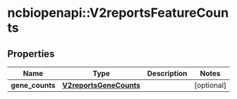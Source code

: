 # ncbiopenapi::V2reportsFeatureCounts


## Properties
Name | Type | Description | Notes
------------ | ------------- | ------------- | -------------
**gene_counts** | [**V2reportsGeneCounts**](v2reportsGeneCounts.md) |  | [optional] 


